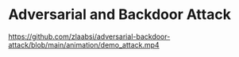# Adversarial and Backdoor Attack

https://github.com/zlaabsi/adversarial-backdoor-attack/blob/main/animation/demo_attack.mp4



[](/animation/demo_attack.mp4)
